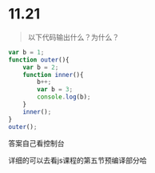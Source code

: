 # 11.21

> 以下代码输出什么？为什么？

```javascript
var b = 1;
function outer(){
    var b = 2;
    function inner(){
        b++;
        var b = 3;
        console.log(b);
    }
    inner();
}
outer();
```

答案自己看控制台

详细的可以去看js课程的第五节预编译部分哈